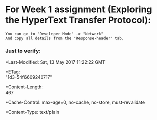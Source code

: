 # For Week 1 assignment (Exploring the HyperText Transfer Protocol):
	You can go to "Developer Mode" -> "Network"
	And copy all details from the "Response-header" tab.

	
### Just to verify:

*Last-Modified:	
	Sat, 13 May 2017 11:22:22 GMT

*ETag:	
	"1d3-54f6609240717"

*Content-Length:	
	467

*Cache-Control:
	max-age=0, no-cache, no-store, must-revalidate

*Content-Type:
	text/plain



